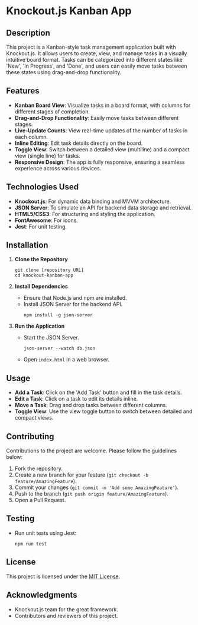 # Knockout.js Kanban App

## Description

This project is a Kanban-style task management application built with Knockout.js. It allows users to create, view, and
manage tasks in a visually intuitive board format. Tasks can be categorized into different states like 'New', 'In
Progress', and 'Done', and users can easily move tasks between these states using drag-and-drop functionality.

## Features

- **Kanban Board View**: Visualize tasks in a board format, with columns for different stages of completion.
- **Drag-and-Drop Functionality**: Easily move tasks between different stages.
- **Live-Update Counts**: View real-time updates of the number of tasks in each column.
- **Inline Editing**: Edit task details directly on the board.
- **Toggle View**: Switch between a detailed view (multiline) and a compact view (single line) for tasks.
- **Responsive Design**: The app is fully responsive, ensuring a seamless experience across various devices.

## Technologies Used

- **Knockout.js**: For dynamic data binding and MVVM architecture.
- **JSON Server**: To simulate an API for backend data storage and retrieval.
- **HTML5/CSS3**: For structuring and styling the application.
- **FontAwesome**: For icons.
- **Jest**: For unit testing.

## Installation

1. **Clone the Repository**
   ```
   git clone [repository URL]
   cd knockout-kanban-app
   ```

2. **Install Dependencies**
    - Ensure that Node.js and npm are installed.
    - Install JSON Server for the backend API.
      ```
      npm install -g json-server
      ```

3. **Run the Application**
    - Start the JSON Server.
      ```
      json-server --watch db.json
      ```
    - Open `index.html` in a web browser.

## Usage

- **Add a Task**: Click on the 'Add Task' button and fill in the task details.
- **Edit a Task**: Click on a task to edit its details inline.
- **Move a Task**: Drag and drop tasks between different columns.
- **Toggle View**: Use the view toggle button to switch between detailed and compact views.

## Contributing

Contributions to the project are welcome. Please follow the guidelines below:

1. Fork the repository.
2. Create a new branch for your feature (`git checkout -b feature/AmazingFeature`).
3. Commit your changes (`git commit -m 'Add some AmazingFeature'`).
4. Push to the branch (`git push origin feature/AmazingFeature`).
5. Open a Pull Request.

## Testing

- Run unit tests using Jest:
  ```
  npm run test
  ```

## License

This project is licensed under the [MIT License](LICENSE).

## Acknowledgments

- Knockout.js team for the great framework.
- Contributors and reviewers of this project.
